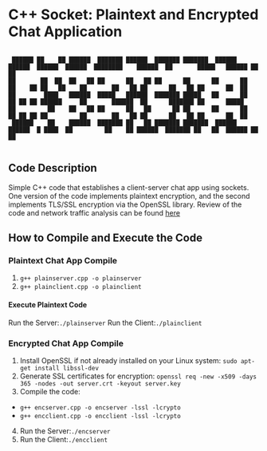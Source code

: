 # C++ Socket: Plaintext and Encrypted Chat Application

```

 ██████ ██    ██ ██████  ███████ ██████  ███████ ███████  ██████  ██████  ██████  ██████  ████████    ██████  ██       █████   ██████ ██   ██ 
██       ██  ██  ██   ██ ██      ██   ██ ██      ██      ██      ██      ██    ██ ██   ██    ██       ██   ██ ██      ██   ██ ██      ██  ██  
██        ████   ██████  █████   ██████  ███████ █████   ██      ██      ██ ██ ██ ██████     ██       ██████  ██      ███████ ██      █████   
██         ██    ██   ██ ██      ██   ██      ██ ██      ██      ██      ██ ██ ██ ██         ██       ██   ██ ██      ██   ██ ██      ██  ██  
 ██████    ██    ██████  ███████ ██   ██ ███████ ███████  ██████  ██████  █ ████  ██         ██    ██ ██████  ███████ ██   ██  ██████ ██   ██ 
                                                                                                                                                                                                                                                                                      
```

## Code Description
Simple C++ code that establishes a client-server chat app using sockets.
One version of the code implements plaintext encryption, and the second implements TLS/SSL encryption via the OpenSSL library.
Review of the code and network traffic analysis can be found [here](https://www.cyberseccaptain.black/p/encrypted-communication-the-basics)

## How to Compile and Execute the Code
### Plaintext Chat App Compile
1. `g++ plainserver.cpp -o plainserver`
2. `g++ plainclient.cpp -o plainclient`
#### Execute Plaintext Code
Run the Server:`./plainserver`
Run the Client:`./plainclient`

### Encrypted Chat App Compile
1. Install OpenSSL if not already installed on your Linux system: `sudo apt-get install libssl-dev`
2. Generate SSL certificates for encryption: `openssl req -new -x509 -days 365 -nodes -out server.crt -keyout server.key`
3. Compile the code: 
  - `g++ encserver.cpp -o encserver -lssl -lcrypto`
  - `g++ encclient.cpp -o encclient -lssl -lcrypto`
4. Run the Server:`./encserver`
5. Run the Client:`./encclient`
